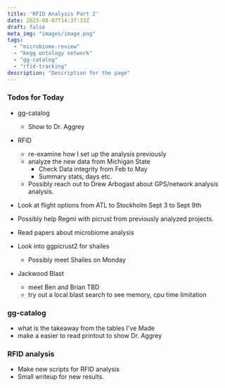 ```yaml
---
title: 'RFID Analysis Part 2'
date: 2023-08-07T14:37:33Z
draft: false
meta_img: "images/image.png"
tags:
  - "microbiome-review"
  - "kegg ontology network"
  - "gg-catalog"
  - "rfid-tracking"
description: "Description for the page"
---
```


### Todos for Today

- gg-catalog
  - Show to Dr. Aggrey

- RFID
  - re-examine how I set up the analysis previously
  - analyze the new data from Michigan State
    - Check Data integrity from Feb to May
    - Summary stats, days etc.
  - Possibly reach out to Drew Arbogast about GPS/network analysis analysis. 

- Look at flight options from ATL to Stockholm Sept 3 to Sept 9th
- Possibly help Regmi with picrust from previously analyzed projects. 
 
- Read papers about microbiome analysis

- Look into ggpicrust2 for shailes
  - Possibly meet Shailes on Monday
  
- Jackwood Blast
  - meet Ben and Brian TBD
  - try out a local blast search to see memory, cpu time limitation
  
### gg-catalog

- what is the takeaway from the tables I've Made
- make a easier to read printout to show Dr. Aggrey

### RFID analysis

- Make new scripts for RFID analysis
- Small writeup for new results. 